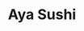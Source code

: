 ---
layout: place
title: "Aya Sushi"
permalink: /new-york/new-york/aya-sushi.html
stateAbbr: NY
stateName: New York
cityName: New York
seo:
  name: "Aya Sushi"
  type: Restaurant
  links: http://www.ayasushinewyork.com/
description: "Tiny, unadorned sushi place also preparing a long menu of familiar Japanese entrees. Aya Sushi serves delicious sushi in New York, New York. Try fresh Japanese dishes for a great dining experience. Available for takeout, lunch, and dinner."
place_id: ChIJM3uuJq1ZwokRyQ7JC-KW_6w
photos:
  - name: >-
      places/ChIJM3uuJq1ZwokRyQ7JC-KW_6w/photos/AeeoHcIyLOcs42XM-31Evmv9XzulHePM565K2WKcOEcTjTQO_-52-vWfO7RV4C2SNo8n3n7VtcDKpCaeb_iQ2KrVTVat_fiD6oNvJeIbthiD4F7QUGUCj_9tybWs1HYuhUv4xOfMGpuue1AaFXRG6uVZsvf2n8IMJ_B-bsP2pIsWvB_hAGNoCkWoYr03T4k1FN7VKwInnERF8St-thodlb-wxNvy2ZFzP7UMXEI_0LVhi5x_9g8yw8_QmivD1pSeuDVlFgBUNhrDD0UWInmiTDKPnIjY62ZXr1bFjHEjsNkUIOKXpLRNSwGuZOELofBzIhNt_nXpCmIA2X_dyGtyEEQBtdBm4HWJ4HxPxWfXWnAA4dvhtZ3K2wQ3dzLTXYmrsaw8bnVoenz6Fz2TuhO6cuCWWf0aclf68DgFYYoF6jajs3FTE5DV
    widthPx: 4032
    heightPx: 3024
    authorAttributions:
      - displayName: Lenny Mauricio
        uri: https://maps.google.com/maps/contrib/102198218803852753632
        photoUri: >-
          https://lh3.googleusercontent.com/a-/ALV-UjW6v0k46hVlMP3T6747utqsPpLwgm0pkBJXa5hvpoHRZv3_S1Vw=s100-p-k-no-mo
    flagContentUri: >-
      https://www.google.com/local/imagery/report/?cb_client=maps_api_places.places_api&image_key=!1e10!2sCIHM0ogKEICAgIDut_vx9AE&hl=en-US
    googleMapsUri: >-
      https://www.google.com/maps/place//data=!3m4!1e2!3m2!1sCIHM0ogKEICAgIDut_vx9AE!2e10!4m2!3m1!1s0x89c259ad26ae7b33:0xacff96e20bc90ec9
  - name: >-
      places/ChIJM3uuJq1ZwokRyQ7JC-KW_6w/photos/AeeoHcLcjFb1aNX-yQoDWRSljEvUKEjD445a0u8jFkYaXlDqKcIt-tweSf3pu1c_hrTrXNiK3G1VAobGNhzkNkcjBPgcQoJ0RacJ87lWwlHQFWM6sxKYLP3Ri-ZA_K1SH6gag78jEwvAuKSnXjIJPFmtyl4cQzKiiVMHM_CtI2ymYGS9YXd7naaDEiGoEhbDjDssoCL7ykugColejihYv9zZ68eobpMkxebdXSIddBZChCFVd2tn8mw8mRfTgeNVDryyvDj8EZORDqoh_I3cUTcGhIpWxba5Nukh6rfXC5jmY3R3X38GYamVJkLOzSGn11FxMswBfnWVYMC68_dZZ4tYoFuO0NNtaYSWB4K9H8I-SjgV3PX0GIuGQMnJig3FlDvZsI5Sq8MMFnGQ4uwWfquqGj9VUI3HjFYecYH-CQ0-61Ek0g
    widthPx: 794
    heightPx: 1064
    authorAttributions:
      - displayName: Aymê Sena
        uri: https://maps.google.com/maps/contrib/110055916092652340465
        photoUri: >-
          https://lh3.googleusercontent.com/a-/ALV-UjUumLNgqYl5ZtshdJgsBikiB271YOjEIh-N9fkKwa6WHA-koi7x=s100-p-k-no-mo
    flagContentUri: >-
      https://www.google.com/local/imagery/report/?cb_client=maps_api_places.places_api&image_key=!1e10!2sCIHM0ogKEICAgICjzYekJQ&hl=en-US
    googleMapsUri: >-
      https://www.google.com/maps/place//data=!3m4!1e2!3m2!1sCIHM0ogKEICAgICjzYekJQ!2e10!4m2!3m1!1s0x89c259ad26ae7b33:0xacff96e20bc90ec9
  - name: >-
      places/ChIJM3uuJq1ZwokRyQ7JC-KW_6w/photos/AeeoHcLwpCTWkxEQJ-dcuEBj1R2zNMV0TQg5RW6uqIV0O8gpyT6kahijKWM1Vd-OlHN-CQtOqFwN8vj4B9xwx6B7kql0bQVmIdkqOIuZYV7Bcka84hElng9RqvVk42kHXZFc00hpDDG0Z5Z98IPVyTQG74Rr0vs8i4VtqA7h1Pj6Xd5mBqDPwg_uHsgCQvPksRoQZc4r96LbmAZd-q-O5xNCGcnyKYXvA_6UkgzI5Ol3v96a28C26VEEICz8zVKgzQnlGxdjydOsQ7XWsa1fvlFdTVPrCNHago6HTjGy8Iqi2uzdsRFmNv4NV4Tc_pMejQrJSw2EpZnfD4yYdGVo_SLYYXFTGtYttdP3lvGSJFPOT3AVe7s5K9HtdYcH-blpj5G3nVtGpZnsX-hjhTs86zsw46mCkNyqIzmMcSle5Ejcwhxcow
    widthPx: 2268
    heightPx: 4032
    authorAttributions:
      - displayName: Alek Lozan
        uri: https://maps.google.com/maps/contrib/103144385287016419237
        photoUri: >-
          https://lh3.googleusercontent.com/a-/ALV-UjWulbCTdpFkpiAOqHCQuTSvYqOLRQFDlJgbLVVluQSIDnDXiipb=s100-p-k-no-mo
    flagContentUri: >-
      https://www.google.com/local/imagery/report/?cb_client=maps_api_places.places_api&image_key=!1e10!2sCIHM0ogKEICAgIDejOviBQ&hl=en-US
    googleMapsUri: >-
      https://www.google.com/maps/place//data=!3m4!1e2!3m2!1sCIHM0ogKEICAgIDejOviBQ!2e10!4m2!3m1!1s0x89c259ad26ae7b33:0xacff96e20bc90ec9
  - name: >-
      places/ChIJM3uuJq1ZwokRyQ7JC-KW_6w/photos/AeeoHcLpSw6vQArjBzPrtn0R_D_5Q-zsx_tbz-JYVvU65qaLM0DL3jzcctENE22TMOS0o65czQK3JBTr6KPzbN0Rorj29KfZxE1GcOKA_vqG6Ns3GS-USB4EtzN7o87jOBW6_WhQZxGpWnatlMRdzVTr2epQfyvkMaby8yeY-9w-kybSMhxNOwT8ucOYGuUOIxjO8SiISOqtvQ23bACpDVCACvZ7AsUa7Ay491O1zZb0Uw628sYbvVTWAPMRPIDXxdkOynRdDs2EoQFQO4zcJn7a-ZNfvwLPuUaWMxpsK595jg4T7wiWSfhphhpni-jK2QEfbgbjqAbuhVzNayXBAa6yw9kinIC9cDFiZg9zytu7PjiG_HSAC5iQqHKnqgJLtkbrMsBzD_HOcPAp7E97GT7H6tNCpfWo9wKqTf5EFIm8UlHNoik5
    widthPx: 4032
    heightPx: 1960
    authorAttributions:
      - displayName: Dereje Hailu
        uri: https://maps.google.com/maps/contrib/108575574014845199832
        photoUri: >-
          https://lh3.googleusercontent.com/a-/ALV-UjUOJNoijh4ZR6qmjq8LoF3taxLXA-klo4a7UCnZcvORM2RuvedQSw=s100-p-k-no-mo
    flagContentUri: >-
      https://www.google.com/local/imagery/report/?cb_client=maps_api_places.places_api&image_key=!1e10!2sCIHM0ogKEICAgICsytv_gAE&hl=en-US
    googleMapsUri: >-
      https://www.google.com/maps/place//data=!3m4!1e2!3m2!1sCIHM0ogKEICAgICsytv_gAE!2e10!4m2!3m1!1s0x89c259ad26ae7b33:0xacff96e20bc90ec9
  - name: >-
      places/ChIJM3uuJq1ZwokRyQ7JC-KW_6w/photos/AeeoHcL8qXey5_puX8HzJ_alvnkw7vdWMWrphLXLh4mwNxzAO-FQuY8GvjuD0-vP0tegFUSOqSnwQhMdj7X7BuTEYr5xU7I8Qc-clhR9dnH-nUh4kk9EJq58dWMqxXOPBbAcDj90JWw4r4PnrGDwirs1BNiQ2l3cyIAwyeha0X1TP3E5jPvq_sUJTqzrau3dVoYkb0G7T-lYC7EJowBjKQWeDRdJnjIRvY_awcxV-bSclMpJxfZec_muWP_ZJMLowLNysDLZ8-K4yZ9NS_rNz7pN8kYyJ8edldtA69-iwLv2wOh5StX9qWbBtDJpeev_ExeB_FCWkmih92J8h2g1_4DMit_Hw5bRSoTu0cI1zgHk5e4xEBFi1-lTXftzZHD5PLu9lYf8SMQtsIt8KDa3WNXH_zERuW0vgU5CC2OubGj0lyH63ln8GM8Y1GMMB1KKIIaT
    widthPx: 2268
    heightPx: 4032
    authorAttributions:
      - displayName: B M
        uri: https://maps.google.com/maps/contrib/101364568736853823476
        photoUri: >-
          https://lh3.googleusercontent.com/a/ACg8ocIW2bblecD4LxVsWPJL5vx6o8LYoZ9KlulVLcQORGVDG_gSUg=s100-p-k-no-mo
    flagContentUri: >-
      https://www.google.com/local/imagery/report/?cb_client=maps_api_places.places_api&image_key=!1e10!2sCIABIhADycKzkCXwvmgBn5cADR82&hl=en-US
    googleMapsUri: >-
      https://www.google.com/maps/place//data=!3m4!1e2!3m2!1sCIABIhADycKzkCXwvmgBn5cADR82!2e10!4m2!3m1!1s0x89c259ad26ae7b33:0xacff96e20bc90ec9
  - name: >-
      places/ChIJM3uuJq1ZwokRyQ7JC-KW_6w/photos/AeeoHcJQcnllhr3XbmzD_Rno68Cd0-VN7tEd0a_yje9yBaKmukfZSqy08usYGktq5MOSUk4y4Xlo48aqMRXFiapv4DMBeI8w4GMyqpoEcCGXQF0jyFZcK-gjCZW7r_g5oaE11JuB62H16n7K82Zh2OAzI3gUlKOE8O8DL6LLbPTfKqJGUuQaJjkkrFFfYoyLnTSm4s8kdDklcVxblEiI-eEDundFvtSCVx7Kj4N2gLkGOQBE2FyrhV-FwdjzZACUt0s8FNQSk4wvPOx5PXBtGyt7dKgJu1bc50h9Sm3gBbODWXjwromDeDTDnSxNETdZBrnIXCFIAjWYMfovup8F9N6Mkc_DyUumfnc0_Tp2HdeCWMuNCeUo0-E5L-U0_7xGnG7R0t1SZtq7-6JtxuYPE201IkL8-F6ZoZcTtF5TpUXxvy1vzJvX
    widthPx: 3072
    heightPx: 4096
    authorAttributions:
      - displayName: Patrice Calvert
        uri: https://maps.google.com/maps/contrib/100211367441112704734
        photoUri: >-
          https://lh3.googleusercontent.com/a-/ALV-UjWdsAwH3OP_v6RDrckaT9HUJME6TtdiCCPKs11YGf7jR-RPuHU5=s100-p-k-no-mo
    flagContentUri: >-
      https://www.google.com/local/imagery/report/?cb_client=maps_api_places.places_api&image_key=!1e10!2sCIHM0ogKEICAgICj68mWgAE&hl=en-US
    googleMapsUri: >-
      https://www.google.com/maps/place//data=!3m4!1e2!3m2!1sCIHM0ogKEICAgICj68mWgAE!2e10!4m2!3m1!1s0x89c259ad26ae7b33:0xacff96e20bc90ec9
  - name: >-
      places/ChIJM3uuJq1ZwokRyQ7JC-KW_6w/photos/AeeoHcLAgR2_cAiBsnQLz9C9pOly3czUdZuH2kRK0sQr1f72ZdXp-DbXmmZ23KqvoxuQCrTF3efK4eLhI9fWcn62I55aNgf9l4qrC0mO-DoE3dQbpiKJMa0mAJ-JiKEoNPzsXBRifZ2Q11fzxQWjqW0lnXN5Y_2UwFdSdDkIqAp8j3Yti11RvRxd-1JH8DjBBY9zo9qPkZNNehQJIOg6pFImXhzzIYY3sRRoS0nMrJmE-vsphMVl6yJv2yVdhImGERb4JsCqUwvtsF7C0hir0LqEsfO9HobsPgSiy9RWrEgBWnzs7b9CAX4-9lmFyfsvHEWpQ2o4xcrGDMfM4ZGXduePJ-u-j9W7gYJs0SMMzWe5gCfPEF_bVJVlABjfNktQxCeeHc5bAAlWAXwU23XK_7mxMzgwmmGbxebQ3CzkmdD8pZ5nu_pT
    widthPx: 1280
    heightPx: 720
    authorAttributions:
      - displayName: S Ng
        uri: https://maps.google.com/maps/contrib/111033617568048894597
        photoUri: >-
          https://lh3.googleusercontent.com/a/ACg8ocLwv-3smRjwvV4yd2tF1H0x7bdNtK5AMIe80OnWGS7iGuCj7yMc=s100-p-k-no-mo
    flagContentUri: >-
      https://www.google.com/local/imagery/report/?cb_client=maps_api_places.places_api&image_key=!1e10!2sCIHM0ogKEICAgICRvvTfjgE&hl=en-US
    googleMapsUri: >-
      https://www.google.com/maps/place//data=!3m4!1e2!3m2!1sCIHM0ogKEICAgICRvvTfjgE!2e10!4m2!3m1!1s0x89c259ad26ae7b33:0xacff96e20bc90ec9
  - name: >-
      places/ChIJM3uuJq1ZwokRyQ7JC-KW_6w/photos/AeeoHcKYoEVIL9ORUyTEqIhuIRitGqnwCpJeVKNa4MO98t5zoW3pmAPOa9XrTWW22I79SlLxjmTj2UnO81V1HdK5ko20mCOi59K9la5qK-RVQ8gDjApPzZAIiMAJacwUc-TpKMeb2W0RJN-thiQYSjj0rh4bkSBZrFaZ4vzMjQ6XZBa1cMOnqPDqm-T16ZdZdWuzN3STAtZNwmC_zE-rdge09wU6mTjYWdRnfLKXaMkImvPdUzVpyjelPDXzKiBCriV_PyWDqnq9vf7zEHXnZ_Ewu7MjfS9vTE_5kDZTIttoEHJhqM1WmXqnxKdZjtLEnX6PVHQJRpJUe5-E1QMMI-HV4OZHVcPj2DXl98k3ChqJ7sqKNT2o8woxVdkheffTZ8L0vutVQrP5KXSis04J3WzWYP7Eh7x7AuEA1v8iQ86VGf6KfPPq
    widthPx: 3096
    heightPx: 4128
    authorAttributions:
      - displayName: Helene Plantier
        uri: https://maps.google.com/maps/contrib/116228854900151864138
        photoUri: >-
          https://lh3.googleusercontent.com/a-/ALV-UjXI7xH4NongkEpAswddJlodWPNeOS1EeE414kkZ0gaKzhLibNU=s100-p-k-no-mo
    flagContentUri: >-
      https://www.google.com/local/imagery/report/?cb_client=maps_api_places.places_api&image_key=!1e10!2sCIHM0ogKEICAgICh2oOy5gE&hl=en-US
    googleMapsUri: >-
      https://www.google.com/maps/place//data=!3m4!1e2!3m2!1sCIHM0ogKEICAgICh2oOy5gE!2e10!4m2!3m1!1s0x89c259ad26ae7b33:0xacff96e20bc90ec9
  - name: >-
      places/ChIJM3uuJq1ZwokRyQ7JC-KW_6w/photos/AeeoHcIos9e5acH8anjLSoFeECKkp3BBaLiI7cD36Qv1SRn_B2BFNB1_B9AFGhb1PhXdVvTGc4wpdKqpzfpjCc3TuwDFgq_AmFHRlhkkyUzQ-moG-6F8YO_SiYrxq6jtnUY5W9dYUrtZbf50XVP3mOge5Q0KtsDv7TSudW5QotIwYYkX3FmLRcNP5Nx_QqknyrRx33LsL082KLAuEPluBl2Zjkdba59f33Irr3-DoPPxWPirXEwSvn6yJyABxr8fS57nUrGiiiU_TJHKNl_D9lT5qBb5uQgl0k6tPRAZdMRsWHPQ6ZjR3cu-S3WQVkLD1G8ykHsPqZXbb26E7NKEe3r8LFgMYxGWVe-R21eEAqecXpi1_K77US9M5BVZkmceB5_XKhBZ3R_P_3M4lOR-0iHI3Xvtqznq6X3OZv8tjolEESX1mA
    widthPx: 4000
    heightPx: 3000
    authorAttributions:
      - displayName: MIN CHEOL KIM
        uri: https://maps.google.com/maps/contrib/109493924021662804311
        photoUri: >-
          https://lh3.googleusercontent.com/a-/ALV-UjUQkpPYIxXnJxND785o24oM6NVvpQMBVmX1T4Iyza8ONuEuQgMXuw=s100-p-k-no-mo
    flagContentUri: >-
      https://www.google.com/local/imagery/report/?cb_client=maps_api_places.places_api&image_key=!1e10!2sCIHM0ogKEICAgIDt96ehWA&hl=en-US
    googleMapsUri: >-
      https://www.google.com/maps/place//data=!3m4!1e2!3m2!1sCIHM0ogKEICAgIDt96ehWA!2e10!4m2!3m1!1s0x89c259ad26ae7b33:0xacff96e20bc90ec9
  - name: >-
      places/ChIJM3uuJq1ZwokRyQ7JC-KW_6w/photos/AeeoHcJDjvesho6vzeRxR1npxBPws7mxhNFCOWwNwPx8-fxBTGi47Fnki171xBhToJbvtJUA1CL60IZd57hWkcW3F2KNxEtFaPpn1SySyLwvPz8PRc1djijeDy0dvnqlo637PcHMG7G2AcP4J3NWysUn3nfNTSv3rLXaifZwaZ4qd9bR1yvLg1PSPuCkstI6WBREqNom7wiLCKqzmhDr3EajycseE76a816gCMpZCtWFXy7GDF2MgwEapEzTX7U9eZaR68ptinfOd1N48Y4TfXWskEa4YXAdgCuCx8DM0sxKPfPr7Oafov0Ss-T64K0ioEw77okF_ipWWYdbPrZDKm-AXwVm7DSW4zrJnA5_szKrmje4pFdiTZmpowCHfZDPKFYK9lpLpA3Gkd7shNGt6JC6gtChuacJH6k5aOxfxSrbbvvnZ36A
    widthPx: 4000
    heightPx: 3000
    authorAttributions:
      - displayName: MIN CHEOL KIM
        uri: https://maps.google.com/maps/contrib/109493924021662804311
        photoUri: >-
          https://lh3.googleusercontent.com/a-/ALV-UjUQkpPYIxXnJxND785o24oM6NVvpQMBVmX1T4Iyza8ONuEuQgMXuw=s100-p-k-no-mo
    flagContentUri: >-
      https://www.google.com/local/imagery/report/?cb_client=maps_api_places.places_api&image_key=!1e10!2sCIHM0ogKEICAgIDt96eh2AE&hl=en-US
    googleMapsUri: >-
      https://www.google.com/maps/place//data=!3m4!1e2!3m2!1sCIHM0ogKEICAgIDt96eh2AE!2e10!4m2!3m1!1s0x89c259ad26ae7b33:0xacff96e20bc90ec9
address: 314 W 39th St, New York, NY 10018, USA
street: 314 W 39th St
city: New York
state: NY
zip: '10018'
country: USA
neighborhood: null
latitude: '40.755486'
longitude: '-73.992178'
accessibility_options:
  wheelchairAccessibleParking: false
business_status: OPERATIONAL
name: Aya Sushi
google_maps_links:
  directionsUri: >-
    https://www.google.com/maps/dir//''/data=!4m7!4m6!1m1!4e2!1m2!1m1!1s0x89c259ad26ae7b33:0xacff96e20bc90ec9!3e0
  placeUri: https://maps.google.com/?cid=12465848191189323465
  writeAReviewUri: >-
    https://www.google.com/maps/place//data=!4m3!3m2!1s0x89c259ad26ae7b33:0xacff96e20bc90ec9!12e1
  reviewsUri: >-
    https://www.google.com/maps/place//data=!4m4!3m3!1s0x89c259ad26ae7b33:0xacff96e20bc90ec9!9m1!1b1
  photosUri: >-
    https://www.google.com/maps/place//data=!4m3!3m2!1s0x89c259ad26ae7b33:0xacff96e20bc90ec9!10e5
primary_type: Sushi Restaurant
opening_hours:
  regular: null
  current: null
secondary_opening_hours:
  regular:
    weekdayDescriptions: null
    type: null
  current:
    weekdayDescriptions: null
    type: null
phone: (212) 221-5849
price_level: PRICE_LEVEL_MODERATE
price_range: $10 &ndash; $20
rating: '4.3'
rating_count: 0
website: http://www.ayasushinewyork.com/
reviews:
  - name: >-
      places/ChIJM3uuJq1ZwokRyQ7JC-KW_6w/reviews/ChZDSUhNMG9nS0VJQ0FnSURmNXRuWUt3EAE
    relativePublishTimeDescription: 3 months ago
    rating: 3
    text:
      text: >-
        Super basic kinda-Asian restaurant, with a nice staff making average
        sushi. I'm rating this against the best of the best, but let me be
        clear: I will frequent this place again. Around Times Square, the
        quality here is just good enough and the trust just good enough that I
        would rather eat here than most other $30-or-less meal places in Times
        Square. So I'm not sure how to rate this: four stars b/c of the
        comparison with the rest of Times Square, or three stars b/c of the
        comparison with, say, Long Island City?


        Anyway, get a roll, they're well-sized. I also got the seemingly silly
        tuna pizza. The crust does hold up but isn't that crunchy when taken
        out, so eat that one there.
      languageCode: en
    originalText:
      text: >-
        Super basic kinda-Asian restaurant, with a nice staff making average
        sushi. I'm rating this against the best of the best, but let me be
        clear: I will frequent this place again. Around Times Square, the
        quality here is just good enough and the trust just good enough that I
        would rather eat here than most other $30-or-less meal places in Times
        Square. So I'm not sure how to rate this: four stars b/c of the
        comparison with the rest of Times Square, or three stars b/c of the
        comparison with, say, Long Island City?


        Anyway, get a roll, they're well-sized. I also got the seemingly silly
        tuna pizza. The crust does hold up but isn't that crunchy when taken
        out, so eat that one there.
      languageCode: en
    authorAttribution:
      displayName: Syed Ashrafulla
      uri: https://www.google.com/maps/contrib/109064557960791093228/reviews
      photoUri: >-
        https://lh3.googleusercontent.com/a-/ALV-UjWmS0WN8YvyXCg6mBCPBQ5DRaZ_GOZqa-yx-cthzBQbuMJ0lSdkOQ=s128-c0x00000000-cc-rp-mo
    publishTime: '2025-01-06T05:23:19.736793Z'
    flagContentUri: >-
      https://www.google.com/local/review/rap/report?postId=ChZDSUhNMG9nS0VJQ0FnSURmNXRuWUt3EAE&d=17924085&t=1
    googleMapsUri: >-
      https://www.google.com/maps/reviews/data=!4m6!14m5!1m4!2m3!1sChZDSUhNMG9nS0VJQ0FnSURmNXRuWUt3EAE!2m1!1s0x89c259ad26ae7b33:0xacff96e20bc90ec9
  - name: >-
      places/ChIJM3uuJq1ZwokRyQ7JC-KW_6w/reviews/ChZDSUhNMG9nS0VJQ0FnTURBeGVMMFhnEAE
    relativePublishTimeDescription: 2 months ago
    rating: 3
    text:
      text: >-
        I liked AYA experience. Nice sushi when you crave a cozy place close to
        Times and Port Authority.


        Friendly staff!
      languageCode: en
    originalText:
      text: >-
        I liked AYA experience. Nice sushi when you crave a cozy place close to
        Times and Port Authority.


        Friendly staff!
      languageCode: en
    authorAttribution:
      displayName: Shima Rastgordani
      uri: https://www.google.com/maps/contrib/116082460125722880440/reviews
      photoUri: >-
        https://lh3.googleusercontent.com/a-/ALV-UjUAi3dTrHRvoUEjzAaU6qU2t4YvzC6hXEbeZRn61_fHps1ZK5c=s128-c0x00000000-cc-rp-mo-ba3
    publishTime: '2025-02-10T12:53:55.366170Z'
    flagContentUri: >-
      https://www.google.com/local/review/rap/report?postId=ChZDSUhNMG9nS0VJQ0FnTURBeGVMMFhnEAE&d=17924085&t=1
    googleMapsUri: >-
      https://www.google.com/maps/reviews/data=!4m6!14m5!1m4!2m3!1sChZDSUhNMG9nS0VJQ0FnTURBeGVMMFhnEAE!2m1!1s0x89c259ad26ae7b33:0xacff96e20bc90ec9
  - name: >-
      places/ChIJM3uuJq1ZwokRyQ7JC-KW_6w/reviews/ChZDSUhNMG9nS0VJQ0FnSUNYaWNIYkZBEAE
    relativePublishTimeDescription: 5 months ago
    rating: 3
    text:
      text: >-
        An okay place for an asian food visit. The reason I said 'asian', not
        japanese, because the main entree seems to have a mix of
        thai/chinese/japanese food.


        It has reasonable price and close by the Port of Authority enough that
        you can stop by for a quick meal before departure.
      languageCode: en
    originalText:
      text: >-
        An okay place for an asian food visit. The reason I said 'asian', not
        japanese, because the main entree seems to have a mix of
        thai/chinese/japanese food.


        It has reasonable price and close by the Port of Authority enough that
        you can stop by for a quick meal before departure.
      languageCode: en
    authorAttribution:
      displayName: Pitipat Wongsittikan
      uri: https://www.google.com/maps/contrib/113216533829705099157/reviews
      photoUri: >-
        https://lh3.googleusercontent.com/a-/ALV-UjURjwyDrcnEIqjEwfLEaQOu8jpDvrZBwE5r207ltiD5EABZhX_1=s128-c0x00000000-cc-rp-mo-ba4
    publishTime: '2024-10-17T23:10:14.382001Z'
    flagContentUri: >-
      https://www.google.com/local/review/rap/report?postId=ChZDSUhNMG9nS0VJQ0FnSUNYaWNIYkZBEAE&d=17924085&t=1
    googleMapsUri: >-
      https://www.google.com/maps/reviews/data=!4m6!14m5!1m4!2m3!1sChZDSUhNMG9nS0VJQ0FnSUNYaWNIYkZBEAE!2m1!1s0x89c259ad26ae7b33:0xacff96e20bc90ec9
  - name: >-
      places/ChIJM3uuJq1ZwokRyQ7JC-KW_6w/reviews/ChZDSUhNMG9nS0VJQ0FnTUNnc28tUkl3EAE
    relativePublishTimeDescription: a month ago
    rating: 4
    text:
      text: >-
        I recently visited Aya Sushi and was blown away by their signature
        assorted sushi and sashimi platter. Each bite was a delightful explosion
        of fresh, meticulously crafted flavor. I loved the modern ambiance and
        attentive service. It exceeded my expectations and left me with a truly
        remarkable experience.
      languageCode: en
    originalText:
      text: >-
        I recently visited Aya Sushi and was blown away by their signature
        assorted sushi and sashimi platter. Each bite was a delightful explosion
        of fresh, meticulously crafted flavor. I loved the modern ambiance and
        attentive service. It exceeded my expectations and left me with a truly
        remarkable experience.
      languageCode: en
    authorAttribution:
      displayName: Yugesh Baral
      uri: https://www.google.com/maps/contrib/110753347591185131000/reviews
      photoUri: >-
        https://lh3.googleusercontent.com/a-/ALV-UjXAZ4DJksGtGfn6NfdE_rQCVUDfB3NZoKU6pcjciuEjk2FY3-Z9=s128-c0x00000000-cc-rp-mo-ba4
    publishTime: '2025-02-15T18:32:20.183623Z'
    flagContentUri: >-
      https://www.google.com/local/review/rap/report?postId=ChZDSUhNMG9nS0VJQ0FnTUNnc28tUkl3EAE&d=17924085&t=1
    googleMapsUri: >-
      https://www.google.com/maps/reviews/data=!4m6!14m5!1m4!2m3!1sChZDSUhNMG9nS0VJQ0FnTUNnc28tUkl3EAE!2m1!1s0x89c259ad26ae7b33:0xacff96e20bc90ec9
  - name: >-
      places/ChIJM3uuJq1ZwokRyQ7JC-KW_6w/reviews/ChdDSUhNMG9nS0VJQ0FnSUNBdDl6b3dnRRAB
    relativePublishTimeDescription: 7 years ago
    rating: 3
    text:
      text: >-
        This place is small but serves perfectly acceptable Sushi. The Miso was
        tasty and the Sushi selection was good. I wasn't overawed but I did
        enjoy the food. It is very close to the Hilton Hampton Inn. If you are
        looking for a reasonably priced meal fairly close to Penn station and
        Times Square then this is a good choice.
      languageCode: en
    originalText:
      text: >-
        This place is small but serves perfectly acceptable Sushi. The Miso was
        tasty and the Sushi selection was good. I wasn't overawed but I did
        enjoy the food. It is very close to the Hilton Hampton Inn. If you are
        looking for a reasonably priced meal fairly close to Penn station and
        Times Square then this is a good choice.
      languageCode: en
    authorAttribution:
      displayName: Sushila Nair
      uri: https://www.google.com/maps/contrib/100725187724454311858/reviews
      photoUri: >-
        https://lh3.googleusercontent.com/a-/ALV-UjVbSQfaMj8h9AjwB6SecMvp-KQM9muc8RQVkSuOk8yYMaZRxzSt=s128-c0x00000000-cc-rp-mo-ba4
    publishTime: '2017-06-26T21:49:49.925Z'
    flagContentUri: >-
      https://www.google.com/local/review/rap/report?postId=ChdDSUhNMG9nS0VJQ0FnSUNBdDl6b3dnRRAB&d=17924085&t=1
    googleMapsUri: >-
      https://www.google.com/maps/reviews/data=!4m6!14m5!1m4!2m3!1sChdDSUhNMG9nS0VJQ0FnSUNBdDl6b3dnRRAB!2m1!1s0x89c259ad26ae7b33:0xacff96e20bc90ec9
parking_options:
  valetParking: false
payment_options:
  acceptsCreditCards: true
  acceptsDebitCards: true
  acceptsCashOnly: false
  acceptsNfc: true
allow_dogs: null
curbside_pickup: null
delivery: false
dine_in: true
good_for_children: null
good_for_groups: null
good_for_sports: false
live_music: false
menu_for_children: false
outdoor_seating: false
reservable: true
restroom: null
serves_beer: true
serves_breakfast: false
serves_brunch: false
serves_cocktails: null
serves_coffee: false
serves_dinner: true
serves_dessert: true
serves_lunch: true
serves_vegetarian_food: null
serves_wine: true
takeout: true
update_category: essentials
summary: >-
  Tiny, unadorned sushi place also preparing a long menu of familiar Japanese
  entrees.

---